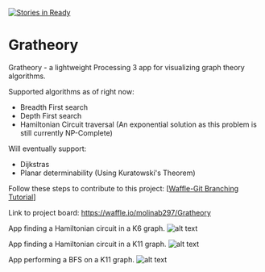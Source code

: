 [![Stories in Ready](https://badge.waffle.io/molinab297/Gratheory.png?label=ready&title=Ready)](https://waffle.io/molinab297/Gratheory)

# Gratheory
Gratheory - a lightweight Processing 3 app for visualizing graph theory algorithms.

Supported algorithms as of right now:
  - Breadth First search
  - Depth First search
  - Hamiltonian Circuit traversal (An exponential solution as this problem is still currently NP-Complete)
  
Will eventually support:
  - Dijkstras
  - Planar determinability (Using Kuratowski's Theorem)

Follow these steps to contribute to this project: [[Waffle-Git Branching Tutorial](https://github.com/waffleio/waffle.io)]

Link to project board: https://waffle.io/molinab297/Gratheory

App finding a Hamiltonian circuit in a K6 graph.
![alt text](https://cloud.githubusercontent.com/assets/10769110/24485934/34b4dfd2-14bc-11e7-985b-2d26e3feef43.png)

App finding a Hamiltonian circuit in a K11 graph.
![alt text](https://cloud.githubusercontent.com/assets/10769110/24526956/f685bc74-1554-11e7-8b1c-b4fe0495a817.png)

App performing a BFS on a K11 graph.
![alt text](https://cloud.githubusercontent.com/assets/10769110/24527000/2e4cfa14-1555-11e7-9a8e-408b99cc57d6.png)

